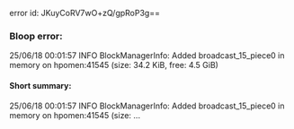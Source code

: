error id: JKuyCoRV7wO+zQ/gpRoP3g==
### Bloop error:

25/06/18 00:01:57 INFO BlockManagerInfo: Added broadcast_15_piece0 in memory on hpomen:41545 (size: 34.2 KiB, free: 4.5 GiB)
#### Short summary: 

25/06/18 00:01:57 INFO BlockManagerInfo: Added broadcast_15_piece0 in memory on hpomen:41545 (size: ...